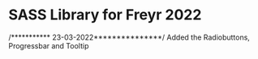 <h1>SASS Library for Freyr 2022</h1>
/*********** 23-03-2022***************/
Added the Radiobuttons, Progressbar and Tooltip